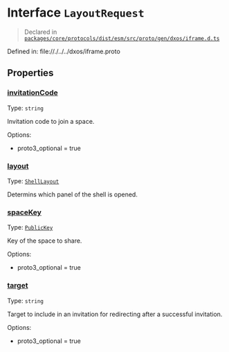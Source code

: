 # Interface `LayoutRequest`
> Declared in [`packages/core/protocols/dist/esm/src/proto/gen/dxos/iframe.d.ts`]()

Defined in:
   file://./../../dxos/iframe.proto
## Properties
### [invitationCode]()
Type: <code>string</code>

Invitation code to join a space.

Options:
  - proto3_optional = true

### [layout]()
Type: <code>[ShellLayout](/api/@dxos/react-client/enums#ShellLayout)</code>

Determins which panel of the shell is opened.

### [spaceKey]()
Type: <code>[PublicKey](/api/@dxos/react-client/classes/PublicKey)</code>

Key of the space to share.

Options:
  - proto3_optional = true

### [target]()
Type: <code>string</code>

Target to include in an invitation for redirecting after a successful invitation.

Options:
  - proto3_optional = true

    
